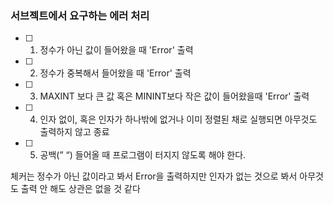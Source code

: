 ### 서브젝트에서 요구하는 에러 처리

- [ ] 1. 정수가 아닌 값이 들어왔을 때 'Error' 출력

- [ ] 2. 정수가 중복해서 들어왔을 때 'Error' 출력

- [ ] 3. MAXINT 보다 큰 값 혹은 MININT보다 작은 값이 들어왔을때 'Error' 출력

- [ ] 4. 인자 없이, 혹은 인자가 하나밖에 없거나 이미 정렬된 채로 실행되면 아무것도 출력하지 않고 종료

- [ ] 5. 공백(” “) 들어올 때 프로그램이 터지지 않도록 해야 한다.

체커는 정수가 아닌 값이라고 봐서 Error을 출력하지만 인자가 없는 것으로 봐서 아무것도 출력 안 해도 상관은 없을 것 같다